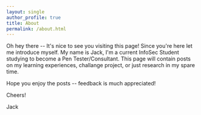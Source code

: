 ```yaml
---
layout: single
author_profile: true
title: About
permalink: /about.html
---
```


Oh hey there -- It's nice to see you visiting this page! Since you're here let me introduce myself. My name is Jack, I'm a current InfoSec Student studying to become a Pen Tester/Consultant. This page will contain posts on my learning experiences, challange project, or just research in my spare time.

Hope you enjoy the posts -- feedback is much appreciated!

Cheers!

Jack 
